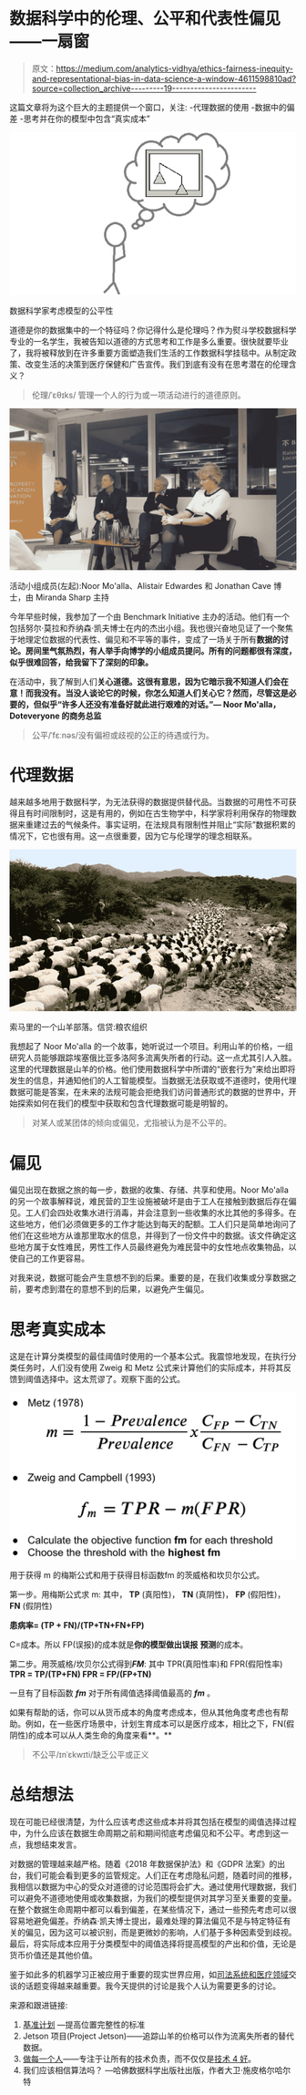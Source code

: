 # 数据科学中的伦理、公平和代表性偏见——一扇窗

> 原文：<https://medium.com/analytics-vidhya/ethics-fairness-inequity-and-representational-bias-in-data-science-a-window-4611598810ad?source=collection_archive---------19----------------------->

这篇文章将为这个巨大的主题提供一个窗口，关注:
-代理数据的使用
-数据中的偏差
-思考并在你的模型中包含“真实成本”

![](img/6e6fde195dc738c00201195900dece48.png)

数据科学家考虑模型的公平性

道德是你的数据集中的一个特征吗？你记得什么是伦理吗？作为熨斗学校数据科学专业的一名学生，我被告知以道德的方式思考和工作是多么重要。很快就要毕业了，我将被释放到在许多重要方面塑造我们生活的工作数据科学挂毯中。从制定政策、改变生活的决策到医疗保健和广告宣传。我们到底有没有在思考潜在的伦理含义？

> 伦理/ˈɛθɪks/
> 管理一个人的行为或一项活动进行的道德原则。

![](img/45da87670bab02740b1eb332266ef77f.png)

活动小组成员(左起):Noor Mo'alla、Alistair Edwardes 和 Jonathan Cave 博士，由 Miranda Sharp 主持

今年早些时候，我参加了一个由 Benchmark Initiative 主办的活动。他们有一个包括努尔·莫拉和乔纳森·凯夫博士在内的杰出小组。我也很兴奋地见证了一个聚焦于地理定位数据的代表性、偏见和不平等的事件，变成了一场关于所有**数据的讨论。房间里气氛热烈，有人举手向博学的小组成员提问。所有的问题都很有深度，似乎很难回答，给我留下了深刻的印象。**

在活动中，我了解到人们**关心道德。这很有意思，因为它暗示我不知道人们会在意！而我没有。当没人谈论它的时候，你怎么知道人们关心它？然而，尽管这是必要的，但似乎“许多人还没有准备好就此进行艰难的对话。”— Noor Mo'alla，Doteveryone 的商务总监**

> 公平/ˈfɛːnəs/没有偏袒或歧视的公正的待遇或行为。

# 代理数据

越来越多地用于数据科学，为无法获得的数据提供替代品。当数据的可用性不可获得且有时间限制时，这是有用的，例如在古生物学中，科学家将利用保存的物理数据来重建过去的气候条件。事实证明，在法规具有限制性并阻止“实际”数据积累的情况下，它也很有用。这一点很重要，因为它与伦理学的理念相联系。

![](img/a8fb9b7509d3c0b6646fdd86ee1bfe12.png)

索马里的一个山羊部落。信贷:粮农组织

我想起了 Noor Mo'alla 的一个故事，她听说过一个项目。利用山羊的价格，一组研究人员能够跟踪埃塞俄比亚多洛阿多流离失所者的行动。这一点尤其引人入胜。这里的代理数据是山羊的价格。他们使用数据科学中所谓的“嵌套行为”来给出即将发生的信息，并通知他们的人工智能模型。当数据无法获取或不道德时，使用代理数据可能是答案，在未来的法规可能会拒绝我们访问普通形式的数据的世界中，开始探索如何在我们的模型中获取和包含代理数据可能是明智的。

> 对某人或某团体的倾向或偏见，尤指被认为是不公平的。

# 偏见

偏见出现在数据之旅的每一步，数据的收集、存储、共享和使用。Noor Mo'alla 的另一个故事解释说，难民营的卫生设施被破坏是由于工人在接触到数据后存在偏见。工人们会四处收集水进行消毒，并会注意到一些收集的水比其他的多得多。在这些地方，他们必须做更多的工作才能达到每天的配额。工人们只是简单地询问了他们在这些地方从谁那里取水的信息，并得到了一份文件中的数据。该文件确定这些地方属于女性难民，男性工作人员最终避免为难民营中的女性地点收集物品，以使自己的工作更容易。

对我来说，数据可能会产生意想不到的后果。重要的是，在我们收集或分享数据之前，要考虑到潜在的意想不到的后果，以避免产生偏见。

# 思考真实成本

这是在计算分类模型的最佳阈值时使用的一个基本公式。我震惊地发现，在执行分类任务时，人们没有使用 Zweig 和 Metz 公式来计算他们的实际成本，并将其反馈到阈值选择中。这太荒谬了。观察下面的公式。

![](img/0315cf46324ecee5a4cb356c22a9c5ec.png)

用于获得 m 的梅斯公式和用于获得目标函数fm 的茨威格和坎贝尔公式。

第一步。用梅斯公式求 m:
其中， **TP** (真阳性)， **TN** (真阴性)， **FP** (假阳性)， **FN** (假阴性)

**患病率= (TP + FN)/(TP+TN+FN+FP)**

C=成本。所以 FP(误报)的成本就是**你的模型做出误报** **预测**的成本。

第二步。用茨威格/坎贝尔公式得到***FM***:
其中 TPR(真阳性率)和 FPR(假阳性率)
**TPR = TP/(TP+FN)
FPR = FP/(FP+TN)**

一旦有了目标函数 ***fm*** 对于所有阈值选择阈值最高的 ***fm*** 。

如果有帮助的话，你可以从货币成本的角度考虑成本，但从其他角度考虑也有帮助。例如，在一些医疗场景中，计划生育成本可以是医疗成本，相比之下，FN(假阴性)的成本可以从人类生命的角度来看**。**

> 不公平/ɪnˈɛkwɪti/缺乏公平或正义

# 总结想法

现在可能已经很清楚，为什么应该考虑这些成本并将其包括在模型的阈值选择过程中，为什么应该在数据生命周期之前和期间彻底考虑偏见和不公平。考虑到这一点，我想结束发言。

对数据的管理越来越严格。随着《2018 年数据保护法》和《GDPR 法案》的出台，我们可能会看到更多的监管规定。人们正在考虑隐私问题，随着时间的推移，我相信以数据为中心的受众对道德的讨论范围将会扩大。通过使用代理数据，我们可以避免不道德地使用或收集数据，为我们的模型提供对其学习至关重要的变量。在整个数据生命周期中都可以看到偏差，在某些情况下，通过一些预先考虑可以很容易地避免偏差。乔纳森·凯夫博士提出，最难处理的算法偏见不是与特定特征有关的偏见，因为这可以被识别，而是更微妙的影响，人们基于多种因素受到歧视。最后，将实际成本应用于分类模型中的阈值选择将提高模型的产出和价值，无论是货币价值还是其他价值。

鉴于如此多的机器学习正被应用于重要的现实世界应用，如[司法系统和医疗领域](https://hdsr.mitpress.mit.edu/pub/56lnenzj)交谈的话题变得越来越重要。我今天提供的讨论是我个人认为需要更多的讨论。

来源和跟进链接:

1.  [基准计划](https://benchmarkinitiative.com/) —提高位置完整性的标准
2.  Jetson 项目(Project Jetson)——追踪山羊的价格可以作为流离失所者的替代数据。
3.  [做每一个人](https://www.doteveryone.org.uk/)——专注于让所有的技术负责，而不仅仅是[技术 4 好](https://www.tech4goodawards.com/about/)。
4.  我们应该相信算法吗？ —哈佛数据科学出版社出版，作者大卫·施皮格尔哈尔特
